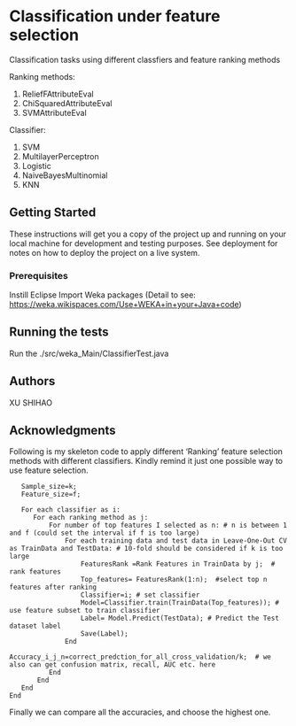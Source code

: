 # Classification under feature selection

Classification tasks using different classfiers and feature ranking methods

Ranking methods:
1. ReliefFAttributeEval
2. ChiSquaredAttributeEval
3. SVMAttributeEval

Classifier:
1. SVM
2. MultilayerPerceptron
3. Logistic
4. NaiveBayesMultinomial
5. KNN

## Getting Started

These instructions will get you a copy of the project up and running on your local machine for development and testing purposes. See deployment for notes on how to deploy the project on a live system.

### Prerequisites

Instill Eclipse
Import Weka packages (Detail to see: https://weka.wikispaces.com/Use+WEKA+in+your+Java+code)


## Running the tests

Run the ./src/weka_Main/ClassifierTest.java

## Authors

XU SHIHAO 



## Acknowledgments

Following is my skeleton code to apply different ‘Ranking’ feature selection methods with different classifiers. Kindly remind it just one possible way to use feature selection.

```
   Sample_size=k;
   Feature_size=f;

   For each classifier as i: 
      For each ranking method as j:
          For number of top features I selected as n: # n is between 1 and f (could set the interval if f is too large)
              For each training data and test data in Leave-One-Out CV as TrainData and TestData: # 10-fold should be considered if k is too large
                  FeaturesRank =Rank Features in TrainData by j;  # rank features
                  Top_features= FeaturesRank(1:n);  #select top n features after ranking
                  Classifier=i; # set classifier
                  Model=Classifier.train(TrainData(Top_features)); # use feature subset to train classifier
                  Label= Model.Predict(TestData); # Predict the Test dataset label
                  Save(Label);
              End
                  Accuracy_i_j_n=correct_predction_for_all_cross_validation/k;  # we also can get confusion matrix, recall, AUC etc. here
          End
       End
   End
End
```

Finally we can compare all the accuracies, and choose the highest one.
